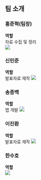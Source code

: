<h2>팀 소개</h2>
<h3>홍준혁(팀장)</h3>
<a><b>역할</b></a><br>
<a>자료 수집 및 정리</a><br>
<img src="https://img.shields.io/badge/junhurk1216@gmail.com-FF0000?style=flat-square&logo=gmail&logoColor=white"/>

<h3>신민준</h3>
<a><b>역할</b></a><br>
<a>발표자료 제작</a>
<img src="https://img.shields.io/badge/minjuns449@gmail.com-FF0000?style=flat-square&logo=gmail&logoColor=white"/>

<h3>송종백</h3>
<a><b>역할</b></a><br>
<a>앱 개발</a>
<img src="https://img.shields.io/badge/song91771212@gmail.com-FF0000?style=flat-square&logo=gmail&logoColor=white"/>

<h3>이진환</h3>
<a><b>역할</b></a><br>
<a>발표자료 제작</a>
<img src="https://img.shields.io/badge/chilgogljh@naver.com-FFFFFF?style=flat-square&logo=naver&logoColor="/>

<h3>한수호</h3>
<a><b>역할</b></a><br>
<img src="https://img.shields.io/badge/jsuho7321j@naver.com-FFFFFF?style=flat-square&logo=naver&logoColor="/>



